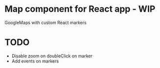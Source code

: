# Map component for React app - WIP
GoogleMaps with custom React markers

# TODO
* Disable zoom on doubleClick on marker
* Add events on markers
